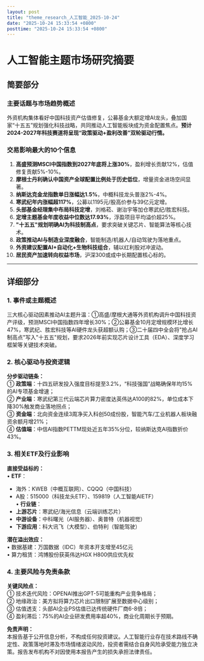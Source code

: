 ```yaml
---
layout: post
title: "theme_research_人工智能_2025-10-24"
date: "2025-10-24 15:33:54 +0800"
posttime: "2025-10-24 15:33:54 +0800"
---
```


# 人工智能主题市场研究摘要

## 简要部分
### 主要话题与市场趋势概述
外资机构集体看好中国科技资产估值修复，公募基金大额定增AI龙头，叠加国家“十五五”规划强化科技战略，共同推动人工智能板块成为资金配置焦点。**预计2024-2027年科技赛道将呈现“政策驱动+盈利改善”双轮驱动行情。**

### 交易影响最大的10个信息
1. **高盛预测MSCI中国指数到2027年底将上涨30%**，盈利增长贡献12%，估值修复贡献5%-10%。
2. **摩根士丹利确认中国资产全球配置比例处于历史低位**，增量资金进场空间显著。
3. **纳斯达克金龙指数单日涨幅达1.5%**，中概科技龙头普涨2%-4%。
4. **寒武纪年内涨幅超117%**，公募以1195元/股高价参与39亿元定增。
5. **头部基金经理集中布局科技定增**，刘格菘、谢治宇等加仓寒武纪/胜宏科技。
6. **定增主题基金年度收益中位数达17.93%**，浮盈项目平均溢价超25%。
7. **"十五五"规划明确AI为科技制高点**，要求突破关键芯片、智能算法等核心技术。
8. **政策推动AI与制造业深度融合**，智能制造/机器人/自动驾驶为落地重点。
9. **外资建议配置AI+自动化+生物科技组合**，辅以红利股对冲波动。
10. **居民资产加速转向权益市场**，沪深300或成中长期配置核心标的。

---

## 详细部分

### 1. 事件或主题概述
三大核心驱动因素推动AI主题升温：①高盛/摩根大通等外资机构调升中国科技资产评级，预测MSCI中国指数四年增长30%；②公募基金10月定增规模环比增长47%，寒武纪、胜宏科技等AI硬件龙头获超额认购；③二十届四中全会将"抢占AI制高点"写入"十五五"规划，要求2026年前实现芯片设计工具（EDA）、深度学习框架等关键技术突破。

### 2. 核心驱动与投资逻辑
**分步驱动链条：**  
① **政策端**：十四五研发投入强度目标提至3.2%，“科技强国”战略确保年均15%的AI专项基金增速；  
② **产业端**：寒武纪第三代云端芯片算力密度达英伟达A100的82%，单位成本下降30%触发商业落地拐点；  
③ **资金端**：北向资金连续3周净买入科创50成份股，智能汽车/工业机器人板块融资余额月增21%；  
④ **估值端**：中信AI指数PETTM现处近五年35%分位，较纳斯达克AI指数折价43%。

### 3. 相关ETF及行业影响
**直接受益标的：**  
• **ETF**：  
  - 海外：KWEB（中概互联网）、CQQQ（中国科技）  
  - A股：515000（科技龙头ETF）、159819（人工智能AIETF）  
• **行业链**：  
  - **上游芯片**：寒武纪/海光信息（云端训练芯片）  
  - **中游设备**：中科曙光（AI服务器）、奥普特（机器视觉）  
  - **下游应用**：科大讯飞（大模型）、伯特利（智能驾驶）  

**潜在溢出效应：**  
• 数据基建：万国数据（IDC）年资本开支增至45亿元  
• 算力租赁：鸿博股份获英伟达HGX H800供应优先权  

### 4. 主要风险与免责条款
**关键风险点：**  
① 技术迭代风险：OPENAI推出GPT-5可能重构产业竞争格局；  
② 地缘政治：美方拟将算力芯片出口限制扩展至数据中心级别；  
③ 估值透支：头部AI企业PS估值已达传统硬件厂商6-8倍；  
④ 盈利滞后：75%的AI企业研发费用率超40%，商业化周期长于预期。  

**免责声明：**  
本报告基于公开信息分析，不构成任何投资建议。人工智能行业存在技术路线不确定性、政策落地时滞及市场情绪波动风险，投资者需结合自身风险承受能力独立决策。报告发布机构不对因使用本报告产生的损失承担法律责任。